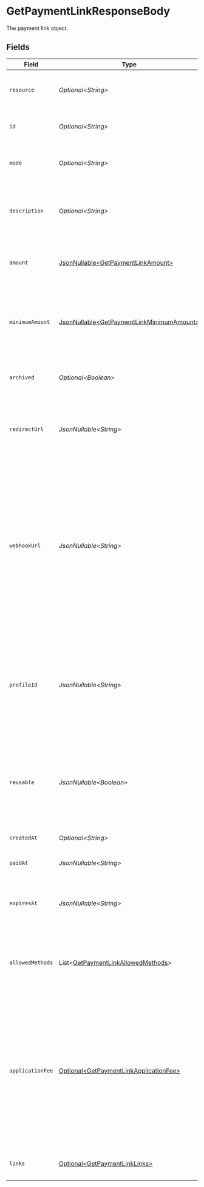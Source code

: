 # GetPaymentLinkResponseBody

The payment link object.


## Fields

| Field                                                                                                                                                                                                                                                                                                                                                                                                                                                            | Type                                                                                                                                                                                                                                                                                                                                                                                                                                                             | Required                                                                                                                                                                                                                                                                                                                                                                                                                                                         | Description                                                                                                                                                                                                                                                                                                                                                                                                                                                      | Example                                                                                                                                                                                                                                                                                                                                                                                                                                                          |
| ---------------------------------------------------------------------------------------------------------------------------------------------------------------------------------------------------------------------------------------------------------------------------------------------------------------------------------------------------------------------------------------------------------------------------------------------------------------- | ---------------------------------------------------------------------------------------------------------------------------------------------------------------------------------------------------------------------------------------------------------------------------------------------------------------------------------------------------------------------------------------------------------------------------------------------------------------- | ---------------------------------------------------------------------------------------------------------------------------------------------------------------------------------------------------------------------------------------------------------------------------------------------------------------------------------------------------------------------------------------------------------------------------------------------------------------- | ---------------------------------------------------------------------------------------------------------------------------------------------------------------------------------------------------------------------------------------------------------------------------------------------------------------------------------------------------------------------------------------------------------------------------------------------------------------- | ---------------------------------------------------------------------------------------------------------------------------------------------------------------------------------------------------------------------------------------------------------------------------------------------------------------------------------------------------------------------------------------------------------------------------------------------------------------- |
| `resource`                                                                                                                                                                                                                                                                                                                                                                                                                                                       | *Optional\<String>*                                                                                                                                                                                                                                                                                                                                                                                                                                              | :heavy_minus_sign:                                                                                                                                                                                                                                                                                                                                                                                                                                               | Indicates the response contains a payment link object. Will always contain the string `payment-link` for this endpoint.                                                                                                                                                                                                                                                                                                                                          |                                                                                                                                                                                                                                                                                                                                                                                                                                                                  |
| `id`                                                                                                                                                                                                                                                                                                                                                                                                                                                             | *Optional\<String>*                                                                                                                                                                                                                                                                                                                                                                                                                                              | :heavy_minus_sign:                                                                                                                                                                                                                                                                                                                                                                                                                                               | The identifier uniquely referring to this payment link. Example: `pl_4Y0eZitmBnQ6IDoMqZQKh`.                                                                                                                                                                                                                                                                                                                                                                     | pl_d9fQur83kFdhH8hIhaZfq                                                                                                                                                                                                                                                                                                                                                                                                                                         |
| `mode`                                                                                                                                                                                                                                                                                                                                                                                                                                                           | *Optional\<String>*                                                                                                                                                                                                                                                                                                                                                                                                                                              | :heavy_minus_sign:                                                                                                                                                                                                                                                                                                                                                                                                                                               | Whether this entity was created in live mode or in test mode.<br/><br/>Possible values: `live` `test`                                                                                                                                                                                                                                                                                                                                                            | live                                                                                                                                                                                                                                                                                                                                                                                                                                                             |
| `description`                                                                                                                                                                                                                                                                                                                                                                                                                                                    | *Optional\<String>*                                                                                                                                                                                                                                                                                                                                                                                                                                              | :heavy_minus_sign:                                                                                                                                                                                                                                                                                                                                                                                                                                               | A short description of the payment link. The description is visible in the Dashboard and will be shown on the customer's bank or card statement when possible.                                                                                                                                                                                                                                                                                                   | Chess Board                                                                                                                                                                                                                                                                                                                                                                                                                                                      |
| `amount`                                                                                                                                                                                                                                                                                                                                                                                                                                                         | [JsonNullable\<GetPaymentLinkAmount>](../../models/operations/GetPaymentLinkAmount.md)                                                                                                                                                                                                                                                                                                                                                                           | :heavy_minus_sign:                                                                                                                                                                                                                                                                                                                                                                                                                                               | The amount of the payment link. If no amount is provided initially, the customer will be prompted to enter an amount.                                                                                                                                                                                                                                                                                                                                            |                                                                                                                                                                                                                                                                                                                                                                                                                                                                  |
| `minimumAmount`                                                                                                                                                                                                                                                                                                                                                                                                                                                  | [JsonNullable\<GetPaymentLinkMinimumAmount>](../../models/operations/GetPaymentLinkMinimumAmount.md)                                                                                                                                                                                                                                                                                                                                                             | :heavy_minus_sign:                                                                                                                                                                                                                                                                                                                                                                                                                                               | The minimum amount of the payment link. This property is only allowed when there is no amount provided. The customer will be prompted to enter a value greater than or equal to the minimum amount.                                                                                                                                                                                                                                                              |                                                                                                                                                                                                                                                                                                                                                                                                                                                                  |
| `archived`                                                                                                                                                                                                                                                                                                                                                                                                                                                       | *Optional\<Boolean>*                                                                                                                                                                                                                                                                                                                                                                                                                                             | :heavy_minus_sign:                                                                                                                                                                                                                                                                                                                                                                                                                                               | Whether the payment link is archived. Customers will not be able to complete payments on archived payment links.                                                                                                                                                                                                                                                                                                                                                 | false                                                                                                                                                                                                                                                                                                                                                                                                                                                            |
| `redirectUrl`                                                                                                                                                                                                                                                                                                                                                                                                                                                    | *JsonNullable\<String>*                                                                                                                                                                                                                                                                                                                                                                                                                                          | :heavy_minus_sign:                                                                                                                                                                                                                                                                                                                                                                                                                                               | The URL your customer will be redirected to after completing the payment process. If no redirect URL is provided, the customer will be shown a generic message after completing the payment.                                                                                                                                                                                                                                                                     | https://webshop.example.org/payment-links/redirect/                                                                                                                                                                                                                                                                                                                                                                                                              |
| `webhookUrl`                                                                                                                                                                                                                                                                                                                                                                                                                                                     | *JsonNullable\<String>*                                                                                                                                                                                                                                                                                                                                                                                                                                          | :heavy_minus_sign:                                                                                                                                                                                                                                                                                                                                                                                                                                               | The webhook URL where we will send payment status updates to.<br/><br/>The webhookUrl is optional, but without a webhook you will miss out on important status changes to any payments resulting from the payment link.<br/><br/>The webhookUrl must be reachable from Mollie's point of view, so you cannot use `localhost`. If you want to use webhook during development on `localhost`, you must use a tool like ngrok to have the webhooks delivered to your local machine. | https://webshop.example.org/payment-links/webhook/                                                                                                                                                                                                                                                                                                                                                                                                               |
| `profileId`                                                                                                                                                                                                                                                                                                                                                                                                                                                      | *JsonNullable\<String>*                                                                                                                                                                                                                                                                                                                                                                                                                                          | :heavy_minus_sign:                                                                                                                                                                                                                                                                                                                                                                                                                                               | The identifier referring to the [profile](get-profile) this entity belongs to.<br/><br/>Most API credentials are linked to a single profile. In these cases the `profileId` can be omitted in the creation request. For organization-level credentials such as OAuth access tokens however, the `profileId` parameter is required.                                                                                                                               | pfl_QkEhN94Ba                                                                                                                                                                                                                                                                                                                                                                                                                                                    |
| `reusable`                                                                                                                                                                                                                                                                                                                                                                                                                                                       | *JsonNullable\<Boolean>*                                                                                                                                                                                                                                                                                                                                                                                                                                         | :heavy_minus_sign:                                                                                                                                                                                                                                                                                                                                                                                                                                               | Indicates whether the payment link is reusable. If this field is set to `true`, customers can make multiple payments using the same link.<br/><br/>If no value is specified, the field defaults to `false`, allowing only a single payment per link.                                                                                                                                                                                                             |                                                                                                                                                                                                                                                                                                                                                                                                                                                                  |
| `createdAt`                                                                                                                                                                                                                                                                                                                                                                                                                                                      | *Optional\<String>*                                                                                                                                                                                                                                                                                                                                                                                                                                              | :heavy_minus_sign:                                                                                                                                                                                                                                                                                                                                                                                                                                               | The entity's date and time of creation, in [ISO 8601](https://en.wikipedia.org/wiki/ISO_8601) format.                                                                                                                                                                                                                                                                                                                                                            | 2024-03-20T09:13:37.0Z                                                                                                                                                                                                                                                                                                                                                                                                                                           |
| `paidAt`                                                                                                                                                                                                                                                                                                                                                                                                                                                         | *JsonNullable\<String>*                                                                                                                                                                                                                                                                                                                                                                                                                                          | :heavy_minus_sign:                                                                                                                                                                                                                                                                                                                                                                                                                                               | The date and time the payment link became paid, in ISO 8601 format.                                                                                                                                                                                                                                                                                                                                                                                              | 2025-12-24T11:00:16+00:00                                                                                                                                                                                                                                                                                                                                                                                                                                        |
| `expiresAt`                                                                                                                                                                                                                                                                                                                                                                                                                                                      | *JsonNullable\<String>*                                                                                                                                                                                                                                                                                                                                                                                                                                          | :heavy_minus_sign:                                                                                                                                                                                                                                                                                                                                                                                                                                               | The date and time the payment link is set to expire, in ISO 8601 format. If no expiry date was provided up front, the payment link will not expire automatically.                                                                                                                                                                                                                                                                                                | 2025-12-24T11:00:16+00:00                                                                                                                                                                                                                                                                                                                                                                                                                                        |
| `allowedMethods`                                                                                                                                                                                                                                                                                                                                                                                                                                                 | List\<[GetPaymentLinkAllowedMethods](../../models/operations/GetPaymentLinkAllowedMethods.md)>                                                                                                                                                                                                                                                                                                                                                                   | :heavy_minus_sign:                                                                                                                                                                                                                                                                                                                                                                                                                                               | An array of payment methods that are allowed to be used for this payment link. When this parameter is not provided or is an empty array, all enabled payment methods will be available.                                                                                                                                                                                                                                                                          |                                                                                                                                                                                                                                                                                                                                                                                                                                                                  |
| `applicationFee`                                                                                                                                                                                                                                                                                                                                                                                                                                                 | [Optional\<GetPaymentLinkApplicationFee>](../../models/operations/GetPaymentLinkApplicationFee.md)                                                                                                                                                                                                                                                                                                                                                               | :heavy_minus_sign:                                                                                                                                                                                                                                                                                                                                                                                                                                               | With Mollie Connect you can charge fees on payment links that your app is processing on behalf of other Mollie merchants.<br/><br/>If you use OAuth to create payment links on a connected merchant's account, you can charge a fee using this `applicationFee` parameter. If a payment on the payment link succeeds, the fee will be deducted from the merchant's balance and sent to your own account balance.                                                 |                                                                                                                                                                                                                                                                                                                                                                                                                                                                  |
| `links`                                                                                                                                                                                                                                                                                                                                                                                                                                                          | [Optional\<GetPaymentLinkLinks>](../../models/operations/GetPaymentLinkLinks.md)                                                                                                                                                                                                                                                                                                                                                                                 | :heavy_minus_sign:                                                                                                                                                                                                                                                                                                                                                                                                                                               | An object with several relevant URLs. Every URL object will contain an `href` and a `type` field.                                                                                                                                                                                                                                                                                                                                                                |                                                                                                                                                                                                                                                                                                                                                                                                                                                                  |